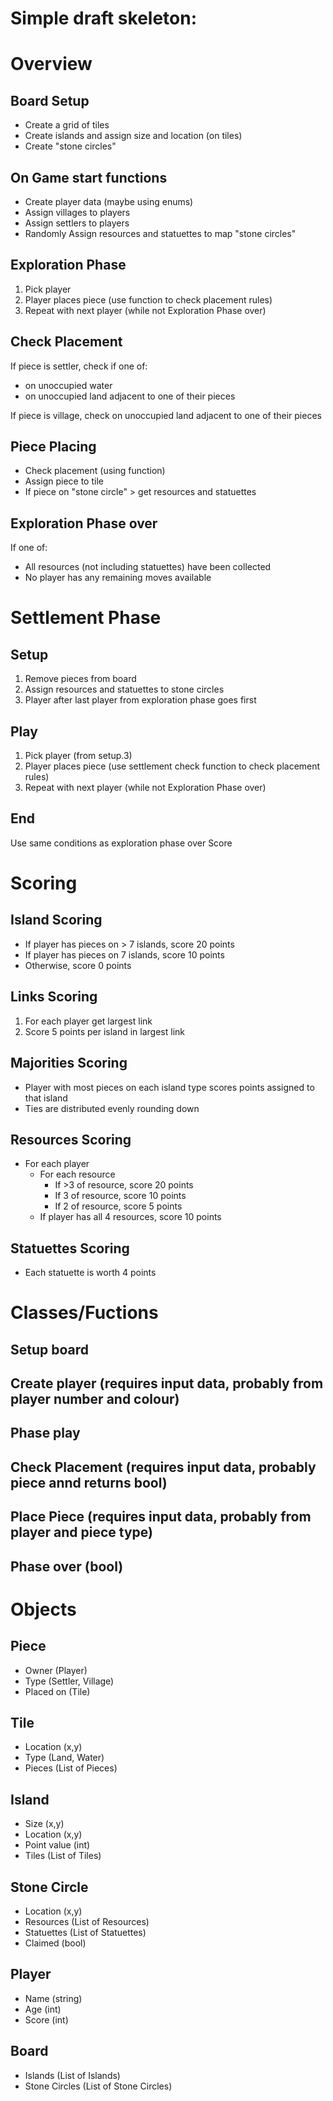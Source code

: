 # Simple draft skeleton:


# Overview
## Board Setup
* Create a grid of tiles
* Create islands and assign size and location (on tiles)
* Create "stone circles" 
  


## On Game start functions
* Create player data (maybe using enums)
* Assign villages to players
* Assign settlers to players
* Randomly Assign resources and statuettes to map "stone circles" 

## Exploration Phase
1. Pick player
2. Player places piece (use function to check placement rules)
3. Repeat with next player (while not Exploration Phase over) 

## Check Placement
If piece is settler, check if one of:
* on unoccupied water
* on unoccupied land adjacent to one of their pieces

If piece is village, check on unoccupied land adjacent to one of their pieces

## Piece Placing
* Check placement (using function)
* Assign piece to tile
* If piece on "stone circle" > get resources and statuettes 

## Exploration Phase over
If one of:
* All resources (not including statuettes) have been collected
* No player has any remaining moves available





# Settlement Phase
## Setup
1. Remove pieces from board
2. Assign resources and statuettes to stone circles
3. Player after last player from exploration phase goes first
   
## Play
1. Pick player (from setup.3)
2. Player places piece (use settlement check function to check placement rules)
3. Repeat with next player (while not Exploration Phase over) 

## End
Use same conditions as exploration phase over
Score


# Scoring

## Island Scoring
* If player has pieces on > 7 islands, score 20 points
* If player has pieces on 7 islands, score 10 points
* Otherwise, score 0 points

## Links Scoring
1. For each player get largest link
2. Score 5 points per island in largest link

## Majorities Scoring
* Player with most pieces on each island type scores points assigned to that island
* Ties are distributed evenly rounding down

## Resources Scoring
* For each player
  * For each resource
    * If >3 of resource, score 20 points
    * If 3 of resource, score 10 points
    * If 2 of resource, score 5 points
  * If player has all 4 resources, score 10 points

## Statuettes Scoring
* Each statuette is worth 4 points


# Classes/Fuctions

## Setup board
## Create player (requires input data, probably from player number and colour)
## Phase play
## Check Placement (requires input data, probably piece annd returns bool)
## Place Piece (requires input data, probably from player and piece type)
## Phase over (bool)


# Objects

## Piece
* Owner (Player)
* Type (Settler, Village)
* Placed on (Tile)

## Tile
* Location (x,y)
* Type (Land, Water)
* Pieces (List of Pieces)

## Island
* Size (x,y)
* Location (x,y)
* Point value (int)
* Tiles (List of Tiles)

## Stone Circle
* Location (x,y)
* Resources (List of Resources)
* Statuettes (List of Statuettes)
* Claimed (bool)

## Player
* Name (string)
* Age (int)
* Score (int)

## Board
* Islands (List of Islands)
* Stone Circles (List of Stone Circles)